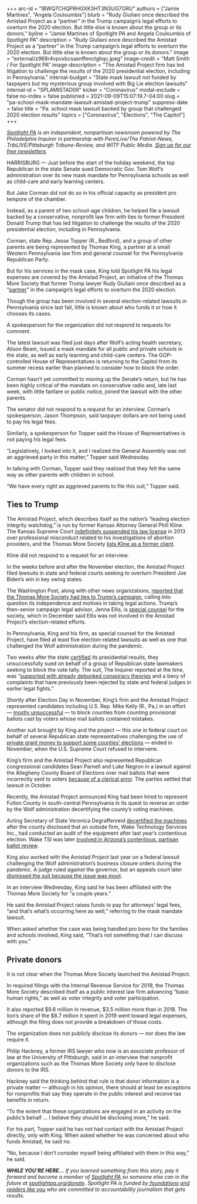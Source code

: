 +++
arc-id = "IBWQ7CHQPRHGXK3HT3N3UG7ORU"
authors = ["Jamie Martines", "Angela Couloumbis"]
blurb = "Rudy Giuliani once described the Amistad Project as a “partner” in the Trump campaign’s legal efforts to overturn the 2020 election. But little else is known about the group or its donors."
byline = "Jamie Martines of Spotlight PA and Angela Couloumbis of Spotlight PA"
description = "Rudy Giuliani once described the Amistad Project as a “partner” in the Trump campaign’s legal efforts to overturn the 2020 election. But little else is known about the group or its donors."
image = "external/z968r4vpvxbcsasnffenctghqc.jpeg"
image-credit = "Matt Smith / For Spotlight PA"
image-description = "The Amistad Project firm has led litigation to challenge the results of the 2020 presidential election, including in Pennsylvania."
internal-budget = "State mask lawsuit not funded by taxpayers but my mysterious group involved with Big Lie election lawsuits"
internal-id = "SPLAMISTAD09"
kicker = "Coronavirus"
modal-exclude = false
no-index = false
published = 2021-09-09T15:07:19.7-04:00
slug = "pa-school-mask-mandate-lawsuit-amistad-project-trump"
suppress-date = false
title = "Pa. school mask lawsuit backed by group that challenged 2020 election results"
topics = ["Coronavirus", "Elections", "The Capitol"]
+++

<a href="https://www.spotlightpa.org/"><i>Spotlight PA</i></a><i> is an independent, nonpartisan newsroom powered by The Philadelphia Inquirer in partnership with PennLive/The Patriot-News, TribLIVE/Pittsburgh Tribune-Review, and WITF Public Media. </i><a href="https://www.spotlightpa.org/newsletters"><i>Sign up for our free newsletters</i></a><i>.</i>

HARRISBURG — Just before the start of the holiday weekend, the top Republican in the state Senate sued Democratic Gov. Tom Wolf’s administration over its new mask mandate for Pennsylvania schools as well as child-care and early learning centers.

But Jake Corman did not do so in his official capacity as president pro tempore of the chamber.

Instead, as a parent of two school-age children, he helped file a lawsuit backed by a conservative, nonprofit law firm with ties to former President Donald Trump that has led litigation to challenge the results of the 2020 presidential election, including in Pennsylvania.

<script src="https://www.spotlightpa.org/embed.js" async></script><div data-spl-embed-version="1" data-spl-src="https://www.spotlightpa.org/embeds/newsletter/"></div>

Corman, state Rep. Jesse Topper (R., Bedford), and a group of other parents are being represented by Thomas King, a partner at a small Western Pennsylvania law firm and general counsel for the Pennsylvania Republican Party.

But for his services in the mask case, King told Spotlight PA his legal expenses are covered by the Amistad Project, an initiative of the Thomas More Society that former Trump lawyer Rudy Giuliani once described as a “<a href="https://www.einnews.com/pr_news/531149680/amistad-project-challenges-presidential-election-results-with-planned-lawsuits-in-six-swing-states">partner</a>” in the campaign’s legal efforts to overturn the 2020 election.

Though the group has been involved in several election-related lawsuits in Pennsylvania since last fall, little is known about who funds it or how it chooses its cases.

A spokesperson for the organization did not respond to requests for comment.

The latest lawsuit was filed just days after Wolf’s acting health secretary, Alison Beam, issued a mask mandate for all public and private schools in the state, as well as early learning and child-care centers. The GOP-controlled House of Representatives is returning to the Capitol from its summer recess earlier than planned to consider how to block the order.

Corman hasn’t yet committed to moving up the Senate’s return, but he has been highly critical of the mandate on conservative radio and, late last week, with little fanfare or public notice, joined the lawsuit with the other parents.

The senator did not respond to a request for an interview. Corman’s spokesperson, Jason Thompson, said taxpayer dollars are not being used to pay his legal fees.

Similarly, a spokesperson for Topper said the House of Representatives is not paying his legal fees.

“Legislatively, I looked into it, and I realized the General Assembly was not an aggrieved party in this matter,” Topper said Wednesday.

In talking with Corman, Topper said they realized that they felt the same way as other parents with children in school.

“We have every right as aggrieved parents to file this suit,” Topper said.

## Ties to Trump

The Amistad Project, which describes itself as the nation’s “leading election integrity watchdog,” is run by former Kansas Attorney General Phill Kline. The Kansas Supreme Court <a href="https://www.kansas.com/news/article1125645.html">indefinitely suspended his law license</a> in 2013 over professional misconduct related to his investigations of abortion providers, and the Thomas More Society <a href="https://web.archive.org/20210910122252/https://thomasmoresociety.org/client">lists Kline as a former client</a>.

Kline did not respond to a request for an interview.

In the weeks before and after the November election, the Amistad Project filed lawsuits in state and federal courts seeking to overturn President Joe Biden’s win in key swing states.

The Washington Post, along with other news organizations, <a href="https://www.washingtonpost.com/politics/thomas-more-jenna-ellis/2020/12/07/09057432-362d-11eb-b59c-adb7153d10c2_story.html?nid=top_pb_signin&arcId=BECXIMRWFUI6XNM4VW3RKPIQYI&account_location=ONSITE_HEADER_ARTICLE">reported that the Thomas More Society had ties to Trump’s campaign</a>, calling into question its independence and motives in taking legal actions. Trump’s then-senior campaign legal advisor, Jenna Ellis, is <a href="https://web.archive.org/web/20220629211406/https://thomasmoresociety.org/attorney/jenna-ellis/">special counsel</a> for the society, which in December said Ellis was not involved in the Amistad Project’s election-related efforts.

In Pennsylvania, King and his firm, as special counsel for the Amistad Project, have filed at least five election-related lawsuits as well as one that challenged the Wolf administration during the pandemic.

Two weeks after the state <a href="https://www.spotlightpa.org/news/2020/11/joe-biden-pennsylvania-winner-certification-final-results/">certified</a> its presidential results, they unsuccessfully sued on behalf of a group of Republican state lawmakers seeking to block the vote tally. The suit, The Inquirer reported at the time, was “<a href="https://www.inquirer.com/news/pennsylvania-election-lawsuits-daryl-metcalfe-trump-mike-kelly-state-house-republicans-20201207.html">supported with already debunked conspiracy theories</a> and a bevy of complaints that have previously been rejected by state and federal judges in earlier legal fights.”

<script src="https://www.spotlightpa.org/embed.js" async></script><div data-spl-embed-version="1" data-spl-src="https://www.spotlightpa.org/embeds/donate/?teaser_text=If%20you%20learned%20something%20from%20this%20report%2C%20pay%20it%20forward%20and%20become%20a%20member%20of%20Spotlight%20PA%20so%20someone%20else%20can%20in%20the%20future."></div>


Shortly after Election Day in November, King’s firm and the Amistad Project represented candidates including U.S. Rep. Mike Kelly (R., Pa.) in an effort — <a href="https://www.post-gazette.com/news/politics-state/2020/11/06/Judge-orders-some-provisional-ballots-in-Pa-to-be-segregated/stories/202011060190" target="_blank">mostly unsuccessful</a> — to block counties from counting provisional ballots cast by voters whose mail ballots contained mistakes.

Another suit brought by King and the project — this one in federal court on behalf of several Republican state representatives challenging the use of <a href="https://www.spotlightpa.org/news/2021/05/pa-2020-election-zuckerberg-grants-gop-outcry/">private grant money to support some counties’ elections</a> — ended in November, when the U.S. Supreme Court refused to intervene.

King’s firm and the Amistad Project also represented Republican congressional candidates Sean Parnell and Luke Negron in a lawsuit against the Allegheny County Board of Elections over mail ballots that were incorrectly sent to voters <a href="https://www.spotlightpa.org/news/2020/11/pa-midwest-direct-allegheny-county-wrong-ballots/">because of a clerical error</a>. The parties settled that lawsuit in October.

Recently, the Amistad Project announced King had been hired to represent Fulton County in south-central Pennsylvania in its quest to reverse an order by the Wolf administration decertifying the county’s voting machines.

Acting Secretary of State Veronica Degraffenreid <a href="https://www.reuters.com/world/us/pennsylvania-decertifies-countys-voting-machines-after-2020-audit-2021-07-21/">decertified the machines</a> after the county disclosed that an outside firm, Wake Technology Services Inc., had conducted an audit of the equipment after last year’s contentious election. Wake TSI was later <a href="https://www.azmirror.com/blog/wake-tsi-the-company-leading-the-hand-recount-left-the-arizona-audit-team/">involved in Arizona’s contentious, partisan ballot review</a>.

King also worked with the Amistad Project last year on a federal lawsuit challenging the Wolf administration’s business closure orders during the pandemic. A judge ruled against the governor, but an appeals court later <a href="https://www.nbcphiladelphia.com/news/coronavirus/court-tosses-ruling-against-pennsylvania-tom-wolfs-covid-19-measures/2923601/">dismissed the suit because the issue was moot</a>.

In an interview Wednesday, King said he has been affiliated with the Thomas More Society for “a couple years.”

He said the Amistad Project raises funds to pay for attorneys’ legal fees, “and that’s what’s occurring here as well,” referring to the mask mandate lawsuit.

When asked whether the case was being handled pro bono for the families and schools involved, King said, “That’s not something that I can discuss with you.”

## Private donors

It is not clear when the Thomas More Society launched the Amistad Project.

In required filings with the Internal Revenue Service for 2019, the Thomas More Society described itself as a public interest law firm advancing “basic human rights,” as well as voter integrity and voter participation.

It also reported $9.6 million in revenue, $3.5 million more than in 2018. The lion’s share of the $8.7 million it spent in 2019 went toward legal expenses, although the filing does not provide a breakdown of those costs.

The organization does not publicly disclose its donors — nor does the law require it.

Philip Hackney, a former IRS lawyer who now is an associate professor of law at the University of Pittsburgh, said in an interview that nonprofit organizations such as the Thomas More Society only have to disclose donors to the IRS.

Hackney said the thinking behind that rule is that donor information is a private matter — although in his opinion, there should at least be exceptions for nonprofits that say they operate in the public interest and receive tax benefits in return.

“To the extent that these organizations are engaged in an activity on the public’s behalf ... I believe they should be disclosing more,” he said.

For his part, Topper said he has not had contact with the Amistad Project directly, only with King. When asked whether he was concerned about who funds Amistad, he said no.

“No, because I don’t consider myself being affiliated with them in this way,” he said.

<i><b>WHILE YOU’RE HERE...</b></i><i> If you learned something from this story, pay it forward and become a member of </i><a href="https://www.spotlightpa.org/"><i>Spotlight PA</i></a><i> so someone else can in the future at </i><a href="http://spotlightpa.org/donate"><i>spotlightpa.org/donate</i></a><i>. Spotlight PA is funded by</i><a href="https://www.spotlightpa.org/support"><i> foundations</i></a><i> </i><a href="https://www.spotlightpa.org/support"><i>and readers like you</i></a><i> who are committed to accountability journalism that gets results.</i>
